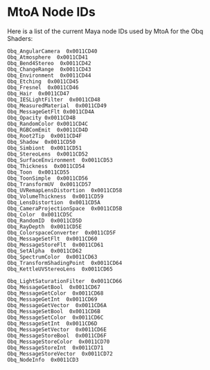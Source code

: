 # MtoA Node IDs #

Here is a list of the current Maya node IDs used by MtoA for the Obq Shaders:

    Obq_AngularCamera  0x0011CD40   
    Obq_Atmosphere  0x0011CD41  
    Obq_Bend4Stereo  0x0011CD42  
    Obq_ChangeRange  0x0011CD43  
    Obq_Environment  0x0011CD44  
    Obq_Etching  0x0011CD45  
    Obq_Fresnel  0x0011CD46  
    Obq_Hair  0x0011CD47  
    Obq_IESLightFilter  0x0011CD48  
    Obq_MeasuredMaterial  0x0011CD49  
    Obq_MessageGetFlt 0x0011CD4A  
    Obq_Opacity 0x0011CD4B  
    Obq_RandomColor 0x0011CD4C  
    Obq_RGBComEmit  0x0011CD4D  
    Obq_Root2Tip  0x0011CD4F  
    Obq_Shadow  0x0011CD50  
    Obq_Simbiont  0x0011CD51  
    Obq_StereoLens  0x0011CD52  
    Obq_SurfaceEnvironment  0x0011CD53  
    Obq_Thickness  0x0011CD54  
    Obq_Toon  0x0011CD55  
    Obq_ToonSimple  0x0011CD56  
    Obq_TransformUV  0x0011CD57  
    Obq_UVRemapLensDistortion  0x0011CD58  
    Obq_VolumeThickness  0x0011CD59  
    Obq_LensDistortion  0x0011CD5A  
    Obq_CameraProjectionSpace  0x0011CD5B  
    Obq_Color  0x0011CD5C  
    Obq_RandomID  0x0011CD5D  
    Obq_RayDepth  0x0011CD5E  
    Obq_ColorspaceConverter  0x0011CD5F  
    Obq_MessageSetFlt  0x0011CD60  
    Obq_MessageStoreFlt  0x0011CD61  
    Obq_SetAlpha  0x0011CD62  
    Obq_SpectrumColor  0x0011CD63  
    Obq_TransformShadingPoint  0x0011CD64  
    Obq_KettleUVStereoLens  0x0011CD65  
    
    Obq_LightSaturationFilter  0x0011CD66
    Obq_MessageGetBool  0x0011CD67
    Obq_MessageGetColor  0x0011CD68
    Obq_MessageGetInt  0x0011CD69
    Obq_MessageGetVector  0x0011CD6A
    Obq_MessageSetBool  0x0011CD6B
    Obq_MessageSetColor  0x0011CD6C
    Obq_MessageSetInt  0x0011CD6D
    Obq_MessageSetVector  0x0011CD6E
    Obq_MessageStoreBool  0x0011CD6F
    Obq_MessageStoreColor  0x0011CD70
    Obq_MessageStoreInt  0x0011CD71
    Obq_MessageStoreVector  0x0011CD72
    Obq_NodeInfo  0x0011CD3
    